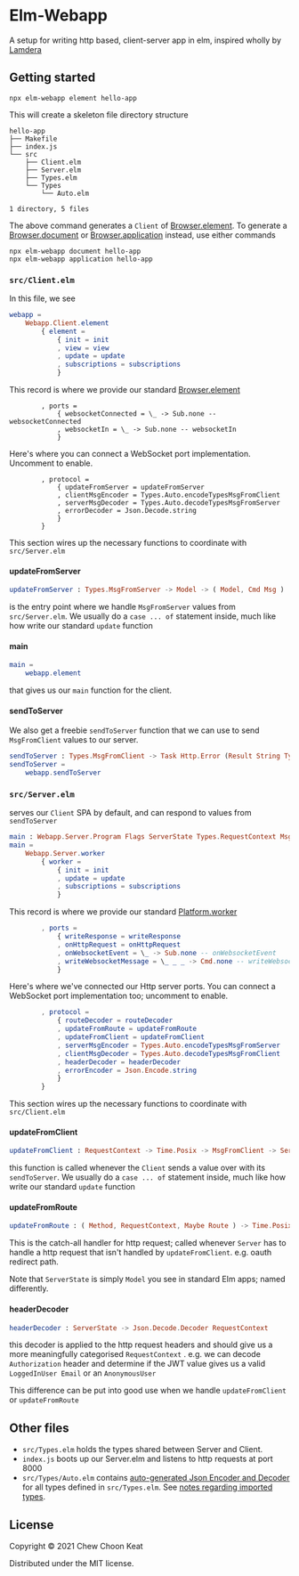 
# Elm-Webapp

A setup for writing http based, client-server app in elm, inspired wholly by [Lamdera](https://lamdera.app)

## Getting started

```
npx elm-webapp element hello-app
```

This will create a skeleton file directory structure

```
hello-app
├── Makefile
├── index.js
└── src
    ├── Client.elm
    ├── Server.elm
    ├── Types.elm
    └── Types
        └── Auto.elm

1 directory, 5 files
```

The above command generates a  `Client` of [Browser.element](https://package.elm-lang.org/packages/elm/browser/latest/Browser#element). To generate a [Browser.document](https://package.elm-lang.org/packages/elm/browser/latest/Browser#document) or [Browser.application](https://package.elm-lang.org/packages/elm/browser/latest/Browser#application) instead, use either commands

```
npx elm-webapp document hello-app
npx elm-webapp application hello-app
```

### `src/Client.elm`

In this file, we see

```elm
webapp =
    Webapp.Client.element
        { element =
            { init = init
            , view = view
            , update = update
            , subscriptions = subscriptions
            }
```

This record is where we provide our standard [Browser.element](https://package.elm-lang.org/packages/elm/browser/latest/Browser#element)

```
        , ports =
            { websocketConnected = \_ -> Sub.none -- websocketConnected
            , websocketIn = \_ -> Sub.none -- websocketIn
            }
```

Here's where you can connect a WebSocket port implementation. Uncomment to enable.

```
        , protocol =
            { updateFromServer = updateFromServer
            , clientMsgEncoder = Types.Auto.encodeTypesMsgFromClient
            , serverMsgDecoder = Types.Auto.decodeTypesMsgFromServer
            , errorDecoder = Json.Decode.string
            }
        }
```

This section wires up the necessary functions to coordinate with `src/Server.elm`

#### updateFromServer

```elm
updateFromServer : Types.MsgFromServer -> Model -> ( Model, Cmd Msg )
```
is the entry point where we handle `MsgFromServer` values from `src/Server.elm`. We usually do a `case ... of` statement inside, much like how write our standard `update` function

#### main

```elm
main =
    webapp.element
```

that gives us our `main` function for the client.

#### sendToServer

We also get a freebie `sendToServer` function that we can use to send `MsgFromClient` values to our server.

```elm
sendToServer : Types.MsgFromClient -> Task Http.Error (Result String Types.MsgFromServer)
sendToServer =
    webapp.sendToServer
```

### `src/Server.elm`

serves our `Client` SPA by default, and can respond to values from `sendToServer`

```elm
main : Webapp.Server.Program Flags ServerState Types.RequestContext Msg String Types.MsgFromServer
main =
    Webapp.Server.worker
        { worker =
            { init = init
            , update = update
            , subscriptions = subscriptions
            }
```
This record is where we provide our standard [Platform.worker](https://package.elm-lang.org/packages/elm/core/latest/Platform#worker)

```elm
        , ports =
            { writeResponse = writeResponse
            , onHttpRequest = onHttpRequest
            , onWebsocketEvent = \_ -> Sub.none -- onWebsocketEvent
            , writeWebsocketMessage = \_ _ _ -> Cmd.none -- writeWebsocketMessage
            }
```

Here's where we've connected our Http server ports. You can connect a WebSocket port implementation too; uncomment to enable.

```elm
        , protocol =
            { routeDecoder = routeDecoder
            , updateFromRoute = updateFromRoute
            , updateFromClient = updateFromClient
            , serverMsgEncoder = Types.Auto.encodeTypesMsgFromServer
            , clientMsgDecoder = Types.Auto.decodeTypesMsgFromClient
            , headerDecoder = headerDecoder
            , errorEncoder = Json.Encode.string
            }
        }
```
This section wires up the necessary functions to coordinate with `src/Client.elm`

#### updateFromClient

```elm
updateFromClient : RequestContext -> Time.Posix -> MsgFromClient -> ServerState -> ( ServerState, Task String MsgFromServer )
```
this function is called whenever the `Client` sends a value over with its `sendToServer`. We usually do a `case ... of` statement inside, much like how write our standard `update` function

#### updateFromRoute

```elm
updateFromRoute : ( Method, RequestContext, Maybe Route ) -> Time.Posix -> Request -> ServerState -> ( ServerState, Cmd Msg )
```
This is the catch-all handler for http request; called whenever `Server` has to handle a http request that isn't handled by `updateFromClient`. e.g. oauth redirect path.

Note that `ServerState` is simply `Model` you see in standard Elm apps; named differently.

#### headerDecoder

```elm
headerDecoder : ServerState -> Json.Decode.Decoder RequestContext
```
this decoder is applied to the http request headers and should give us a more meaningfully categorised `RequestContext` . e.g. we can decode `Authorization` header and determine if the JWT value gives us a valid `LoggedInUser Email` or an `AnonymousUser`

This difference can be put into good use when we handle `updateFromClient` or `updateFromRoute`

## Other files

- `src/Types.elm` holds the types shared between Server and Client.
- `index.js` boots up our Server.elm and listens to http requests at port 8000
- `src/Types/Auto.elm` contains [auto-generated Json Encoder and Decoder](https://github.com/choonkeat/elm-auto-encoder-decoder) for all types defined in `src/Types.elm`. See [notes regarding imported types](https://github.com/choonkeat/elm-auto-encoder-decoder#dont-be-alarmed-with-i-cannot-find--variable-compiler-errors).

## License

Copyright © 2021 Chew Choon Keat

Distributed under the MIT license.
